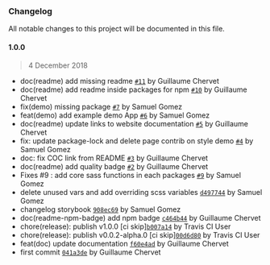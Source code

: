 ### Changelog

All notable changes to this project will be documented in this file.

#### 1.0.0

> 4 December 2018

- doc(readme) add missing readme [`#11`](https://github.com/AxaGuilDEv/react-toolkit/pull/11) by Guillaume Chervet
- doc(readme) add readme inside packages for npm [`#10`](https://github.com/AxaGuilDEv/react-toolkit/pull/10) by Guillaume Chervet
- fix(demo) missing package [`#7`](https://github.com/AxaGuilDEv/react-toolkit/pull/7) by Samuel Gomez
- feat(demo) add example demo App [`#6`](https://github.com/AxaGuilDEv/react-toolkit/pull/6) by Samuel Gomez
- doc(readme) update links to website documentation [`#5`](https://github.com/AxaGuilDEv/react-toolkit/pull/5) by Guillaume Chervet
- fix: update package-lock and delete page contrib on style demo [`#4`](https://github.com/AxaGuilDEv/react-toolkit/pull/4) by Samuel Gomez
- doc: fix COC link from README [`#3`](https://github.com/AxaGuilDEv/react-toolkit/pull/3) by Guillaume Chervet
- doc(readme) add quality badge [`#2`](https://github.com/AxaGuilDEv/react-toolkit/pull/2) by Guillaume Chervet
- Fixes #9 : add core sass functions in each packages [`#9`](https://github.com/AxaGuilDEv/react-toolkit/issues/9) by Samuel Gomez
- delete unused vars and add overriding scss variables [`d497744`](https://github.com/AxaGuilDEv/react-toolkit/commit/d497744e2d1933ea1f1c31fb1962b02168e115f9) by Samuel Gomez
- changelog storybook [`908ec69`](https://github.com/AxaGuilDEv/react-toolkit/commit/908ec696edc83ad15b90345f5f0fcad1b0fcc6c8) by Samuel Gomez
- doc(readme-npm-badge) add npm badge [`c464b44`](https://github.com/AxaGuilDEv/react-toolkit/commit/c464b44661c9eabac18cadcd0d482e6ebef6f195) by Guillaume Chervet
- chore(release): publish v1.0.0 [ci skip][`b007a14`](https://github.com/AxaGuilDEv/react-toolkit/commit/b007a14ebdc8395fee8cfde893ea432c4ada9c67) by Travis CI User
- chore(release): publish v0.0.2-alpha.0 [ci skip][`00d6d80`](https://github.com/AxaGuilDEv/react-toolkit/commit/00d6d80d9609c4c4855f00a9dd89dd2b9125eb06) by Travis CI User
- feat(doc) update documentation [`f60e4ad`](https://github.com/AxaGuilDEv/react-toolkit/commit/f60e4ad7fb0e62a80d02e60ad83d3ae6270d930d) by Guillaume Chervet
- first commit [`041a3de`](https://github.com/AxaGuilDEv/react-toolkit/commit/041a3def242276adb8077d3f53a325ea422c33be) by Guillaume Chervet
